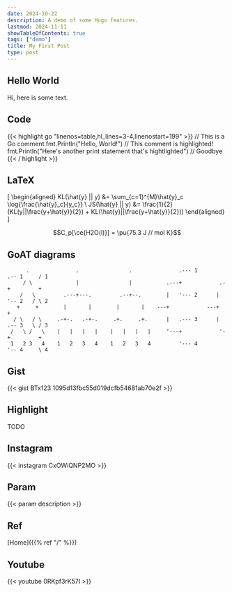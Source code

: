```yaml
---
date: 2024-10-22
description: A demo of some Hugo features.
lastmod: 2024-11-11
showTableOfContents: true
tags: ["demo"]
title: My First Post
type: post
---
```


## Hello World

Hi, here is some text.

## Code

{{< highlight go "linenos=table,hl_lines=3-4,linenostart=199" >}}
// This is a Go comment
fmt.Println("Hello, World!")
// This comment is highlighted!
fmt.Println("Here's another print statement that's hightlighted")
// Goodbye
{{< / highlight >}}

## LaTeX

\[
\begin{aligned}
KL(\hat{y} || y) &= \sum_{c=1}^{M}\hat{y}_c \log{\frac{\hat{y}_c}{y_c}} \\
JS(\hat{y} || y) &= \frac{1}{2}(KL(y||\frac{y+\hat{y}}{2}) + KL(\hat{y}||\frac{y+\hat{y}}{2}))
\end{aligned}
\]

$$C_p[\ce{H2O(l)}] = \pu{75.3 J // mol K}$$

## GoAT diagrams

```goat
      .               .                .               .--- 1          .-- 1     / 1
     / \              |                |           .---+            .-+         +
    /   \         .---+---.         .--+--.        |   '--- 2      |   '-- 2   / \ 2
   +     +        |       |        |       |    ---+            ---+          +
  / \   / \     .-+-.   .-+-.     .+.     .+.      |   .--- 3      |   .-- 3   \ / 3
 /   \ /   \    |   |   |   |    |   |   |   |     '---+            '-+         +
 1   2 3   4    1   2   3   4    1   2   3   4         '--- 4          '-- 4     \ 4

```

## Gist

{{< gist BTx123 1095d13fbc55d019dcfb54681ab70e2f >}}

## Highlight

TODO

## Instagram

{{< instagram CxOWiQNP2MO >}}

## Param

{{< param description >}}

## Ref

[Home]({{% ref "/" %}})

## Youtube

{{< youtube 0RKpf3rK57I >}}
